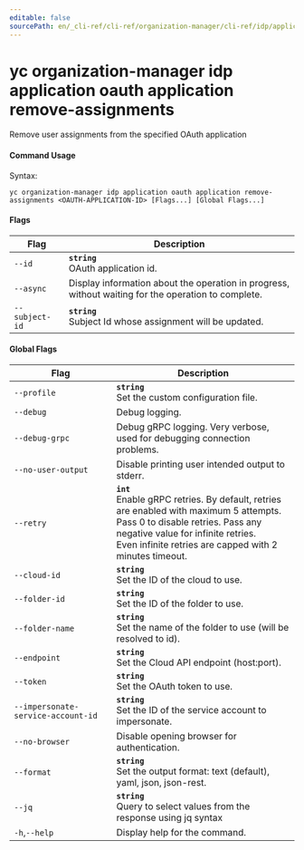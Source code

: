 ```yaml
---
editable: false
sourcePath: en/_cli-ref/cli-ref/organization-manager/cli-ref/idp/application/oauth/application/remove-assignments.md
---
```


# yc organization-manager idp application oauth application remove-assignments

Remove user assignments from the specified OAuth application

#### Command Usage

Syntax: 

`yc organization-manager idp application oauth application remove-assignments <OAUTH-APPLICATION-ID> [Flags...] [Global Flags...]`

#### Flags

| Flag | Description |
|----|----|
|`--id`|<b>`string`</b><br/>OAuth application id.|
|`--async`|Display information about the operation in progress, without waiting for the operation to complete.|
|`--subject-id`|<b>`string`</b><br/>Subject Id whose assignment will be updated.|

#### Global Flags

| Flag | Description |
|----|----|
|`--profile`|<b>`string`</b><br/>Set the custom configuration file.|
|`--debug`|Debug logging.|
|`--debug-grpc`|Debug gRPC logging. Very verbose, used for debugging connection problems.|
|`--no-user-output`|Disable printing user intended output to stderr.|
|`--retry`|<b>`int`</b><br/>Enable gRPC retries. By default, retries are enabled with maximum 5 attempts.<br/>Pass 0 to disable retries. Pass any negative value for infinite retries.<br/>Even infinite retries are capped with 2 minutes timeout.|
|`--cloud-id`|<b>`string`</b><br/>Set the ID of the cloud to use.|
|`--folder-id`|<b>`string`</b><br/>Set the ID of the folder to use.|
|`--folder-name`|<b>`string`</b><br/>Set the name of the folder to use (will be resolved to id).|
|`--endpoint`|<b>`string`</b><br/>Set the Cloud API endpoint (host:port).|
|`--token`|<b>`string`</b><br/>Set the OAuth token to use.|
|`--impersonate-service-account-id`|<b>`string`</b><br/>Set the ID of the service account to impersonate.|
|`--no-browser`|Disable opening browser for authentication.|
|`--format`|<b>`string`</b><br/>Set the output format: text (default), yaml, json, json-rest.|
|`--jq`|<b>`string`</b><br/>Query to select values from the response using jq syntax|
|`-h`,`--help`|Display help for the command.|
